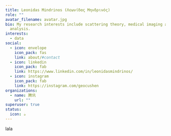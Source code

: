 ```yaml
---
title: Leonidas Mindrinos (Λεωνίδας Μηνδρινός)
role: ""
avatar_filename: avatar.jpg
bio: My research interests include scattering theory, medical imaging and data
  analysis.
interests:
  - data
social:
  - icon: envelope
    icon_pack: fas
    link: about/#contact
  - icon: linkedin
    icon_pack: fab
    link: https://www.linkedin.com/in/leonidasmindrinos/
  - icon: instagram
    icon_pack: fab
    link: https://instagram.com/geocushen
organizations:
  - name: 腾讯
    url: ""
superuser: true
status:
  icon: ☕️
---
```

lala